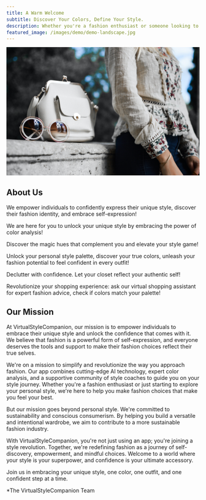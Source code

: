 ```yaml
---
title: A Warm Welcome
subtitle: Discover Your Colors, Define Your Style.
description: Whether you're a fashion enthusiast or someone looking to enhance their personal style, you've come to the right place.
featured_image: /images/demo/demo-landscape.jpg
---
```


![](/images/tamara-bellis-IwVRO3TLjLc-unsplash.jpg)

## About Us

We empower individuals to confidently express their unique style, discover their fashion identity, and embrace self-expression!

We are here for you to unlock your unique style by  embracing the power of color analysis!

Discover the magic hues that complement you and elevate your style game!

Unlock your personal style palette,  discover your true colors, unleash your fashion potential to feel confident in every outfit!

Declutter with confidence. Let your closet reflect your authentic self!

Revolutionize your shopping experience: ask our virtual shopping assistant for expert fashion advice, check if colors match your palette! 

##  Our Mission

At VirtualStyleCompanion, our mission is to empower individuals to embrace their unique style and unlock the confidence that comes with it. We believe that fashion is a powerful form of self-expression, and everyone deserves the tools and support to make their fashion choices reflect their true selves.

We're on a mission to simplify and revolutionize the way you approach fashion. Our app combines cutting-edge AI technology, expert color analysis, and a supportive community of style coaches to guide you on your style journey. Whether you're a fashion enthusiast or just starting to explore your personal style, we're here to help you make fashion choices that make you feel your best.

But our mission goes beyond personal style. We're committed to sustainability and conscious consumerism. By helping you build a versatile and intentional wardrobe, we aim to contribute to a more sustainable fashion industry.

With VirtualStyleCompanion, you're not just using an app; you're joining a style revolution. Together, we're redefining fashion as a journey of self-discovery, empowerment, and mindful choices. Welcome to a world where your style is your superpower, and confidence is your ultimate accessory.

Join us in embracing your unique style, one color, one outfit, and one confident step at a time.

*The VirtualStyleCompanion Team
